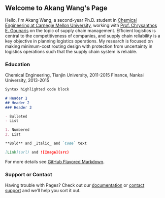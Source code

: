 ## Welcome to Akang Wang's Page

Hello, I'm Akang Wang, a second-year Ph.D. student in [Chemical Engineering at Carnegie Mellon University](http://www.cmu.edu/cheme/index.html), working with [Prof. Chrysanthos E. Gounaris](https://www.cmu.edu/cheme/people/faculty/chrysanthos-e-gounaris.html) on the topic of supply chain management. Efficient logistics is central to the competitiveness of companies, and supply chain reliability is a key objective in planning logistics operations. My research is focused on making minimum-cost routing design with protection from uncertainty in logistics operations such that the supply chain system is reliable.



### Education
Chemical Engineering, Tianjin University, 2011-2015
Finance, Nankai University, 2013-2015


```markdown
Syntax highlighted code block

# Header 1
## Header 2
### Header 3

- Bulleted
- List

1. Numbered
2. List

**Bold** and _Italic_ and `Code` text

[Link](url) and ![Image](src)
```

For more details see [GitHub Flavored Markdown](https://guides.github.com/features/mastering-markdown/).


### Support or Contact

Having trouble with Pages? Check out our [documentation](https://help.github.com/categories/github-pages-basics/) or [contact support](https://github.com/contact) and we’ll help you sort it out.
